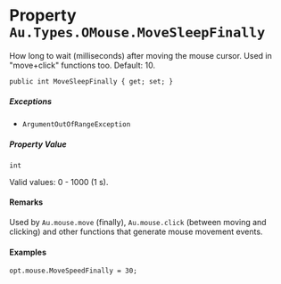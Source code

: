 # Property `Au.Types.OMouse.MoveSleepFinally`

How long to wait (milliseconds) after moving the mouse cursor. Used in "move+click" functions too. Default: 10.

```
public int MoveSleepFinally { get; set; }
```

##### Exceptions

- `ArgumentOutOfRangeException`

##### Property Value

`int`

Valid values: 0 - 1000 (1 s).

#### Remarks

Used by `Au.mouse.move` (finally), `Au.mouse.click` (between moving and clicking) and other functions that generate mouse movement events.

#### Examples

```
opt.mouse.MoveSpeedFinally = 30;
```
